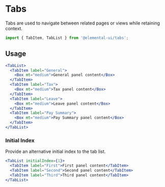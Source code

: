 # Tabs

Tabs are used to navigate between related pages or views while retaining context.

```jsx
import { TabItem, TabList } from '@elemental-ui/tabs';
```

## Usage

```jsx live
<TabList>
  <TabItem label="General">
    <Box mt="medium">General panel content</Box>
  </TabItem>
  <TabItem label="Tax">
    <Box mt="medium">Tax panel content</Box>
  </TabItem>
  <TabItem label="Leave">
    <Box mt="medium">Leave panel content</Box>
  </TabItem>
  <TabItem label="Pay Summary">
    <Box mt="medium">Pay Summary panel content</Box>
  </TabItem>
</TabList>
```

### Initial Index

Provide an alternative initial index to the tab list.

```jsx live
<TabList initialIndex={1}>
  <TabItem label="First">First panel content</TabItem>
  <TabItem label="Second">Second panel content</TabItem>
  <TabItem label="Third">Third panel content</TabItem>
</TabList>
```
